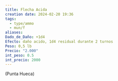 ```yaml
---
title: Flecha Acida
creation date: 2024-02-20 19:36
tags:
  - type/ammo
  - mun/f
aliases: 
Dado_de_Daño: +1d4
Efecto: daño acido, 1d4 residual durante 2 turnos
Peso: 0,5 lb
Precio: "2.000"
int_peso: 0.5
int_precio: 2000
---
```

(Punta Hueca)
